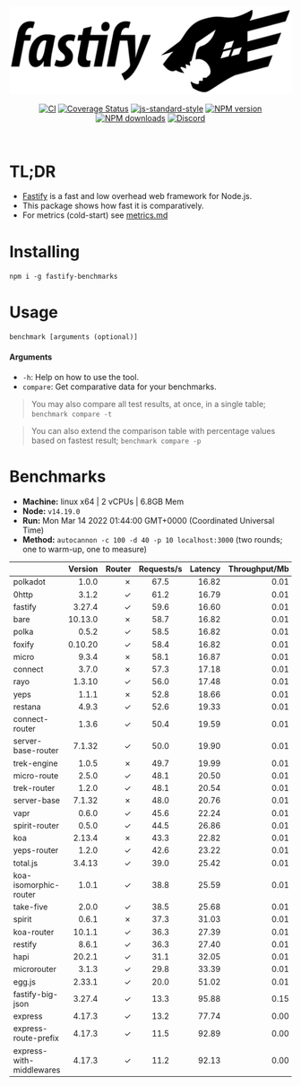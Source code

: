 <div align="center">
  <img src="https://github.com/fastify/graphics/raw/HEAD/fastify-landscape-outlined.svg" width="650" height="auto"/>
</div>

<div align="center">

[![CI](https://github.com/fastify/fastify/workflows/ci/badge.svg)](https://github.com/fastify/fastify/actions/workflows/ci.yml)
[![Coverage Status](https://coveralls.io/repos/github/fastify/fastify/badge.svg?branch=master)](https://coveralls.io/github/fastify/fastify?branch=master)
[![js-standard-style](https://img.shields.io/badge/code%20style-standard-brightgreen.svg?style=flat)](http://standardjs.com/)
[![NPM version](https://img.shields.io/npm/v/fastify.svg?style=flat)](https://www.npmjs.com/package/fastify)
[![NPM downloads](https://img.shields.io/npm/dm/fastify.svg?style=flat)](https://www.npmjs.com/package/fastify) [![Discord](https://img.shields.io/discord/725613461949906985)](https://discord.gg/fastify)

</div>
<br />

# TL;DR

* [Fastify](https://github.com/fastify/fastify) is a fast and low overhead web framework for Node.js.
* This package shows how fast it is comparatively.
* For metrics (cold-start) see [metrics.md](./METRICS.md)

# Installing

```
npm i -g fastify-benchmarks
```

# Usage

```
benchmark [arguments (optional)]
```

#### Arguments

* `-h`: Help on how to use the tool.
* `compare`: Get comparative data for your benchmarks.

> You may also compare all test results, at once, in a single table; `benchmark compare -t`

> You can also extend the comparison table with percentage values based on fastest result; `benchmark compare -p`
# Benchmarks

* __Machine:__ linux x64 | 2 vCPUs | 6.8GB Mem
* __Node:__ `v14.19.0`
* __Run:__ Mon Mar 14 2022 01:44:00 GMT+0000 (Coordinated Universal Time)
* __Method:__ `autocannon -c 100 -d 40 -p 10 localhost:3000` (two rounds; one to warm-up, one to measure)

|                          | Version | Router | Requests/s | Latency | Throughput/Mb |
| :--                      | --:     | --:    | :-:        | --:     | --:           |
| polkadot                 | 1.0.0   | ✗      | 67.5       | 16.82   | 0.01          |
| 0http                    | 3.1.2   | ✓      | 61.2       | 16.79   | 0.01          |
| fastify                  | 3.27.4  | ✓      | 59.6       | 16.60   | 0.01          |
| bare                     | 10.13.0 | ✗      | 58.7       | 16.82   | 0.01          |
| polka                    | 0.5.2   | ✓      | 58.5       | 16.82   | 0.01          |
| foxify                   | 0.10.20 | ✓      | 58.4       | 16.82   | 0.01          |
| micro                    | 9.3.4   | ✗      | 58.1       | 16.87   | 0.01          |
| connect                  | 3.7.0   | ✗      | 57.3       | 17.18   | 0.01          |
| rayo                     | 1.3.10  | ✓      | 56.0       | 17.48   | 0.01          |
| yeps                     | 1.1.1   | ✗      | 52.8       | 18.66   | 0.01          |
| restana                  | 4.9.3   | ✓      | 52.6       | 19.33   | 0.01          |
| connect-router           | 1.3.6   | ✓      | 50.4       | 19.59   | 0.01          |
| server-base-router       | 7.1.32  | ✓      | 50.0       | 19.90   | 0.01          |
| trek-engine              | 1.0.5   | ✗      | 49.7       | 19.99   | 0.01          |
| micro-route              | 2.5.0   | ✓      | 48.1       | 20.50   | 0.01          |
| trek-router              | 1.2.0   | ✓      | 48.1       | 20.54   | 0.01          |
| server-base              | 7.1.32  | ✗      | 48.0       | 20.76   | 0.01          |
| vapr                     | 0.6.0   | ✓      | 45.6       | 22.24   | 0.01          |
| spirit-router            | 0.5.0   | ✓      | 44.5       | 26.86   | 0.01          |
| koa                      | 2.13.4  | ✗      | 43.3       | 22.82   | 0.01          |
| yeps-router              | 1.2.0   | ✓      | 42.6       | 23.22   | 0.01          |
| total.js                 | 3.4.13  | ✓      | 39.0       | 25.42   | 0.01          |
| koa-isomorphic-router    | 1.0.1   | ✓      | 38.8       | 25.59   | 0.01          |
| take-five                | 2.0.0   | ✓      | 38.5       | 25.68   | 0.01          |
| spirit                   | 0.6.1   | ✗      | 37.3       | 31.03   | 0.01          |
| koa-router               | 10.1.1  | ✓      | 36.3       | 27.39   | 0.01          |
| restify                  | 8.6.1   | ✓      | 36.3       | 27.40   | 0.01          |
| hapi                     | 20.2.1  | ✓      | 31.1       | 32.05   | 0.01          |
| microrouter              | 3.1.3   | ✓      | 29.8       | 33.39   | 0.01          |
| egg.js                   | 2.33.1  | ✓      | 20.0       | 51.02   | 0.01          |
| fastify-big-json         | 3.27.4  | ✓      | 13.3       | 95.88   | 0.15          |
| express                  | 4.17.3  | ✓      | 13.2       | 77.74   | 0.00          |
| express-route-prefix     | 4.17.3  | ✓      | 11.5       | 92.89   | 0.00          |
| express-with-middlewares | 4.17.3  | ✓      | 11.2       | 92.13   | 0.00          |
